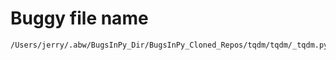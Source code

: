 # Buggy file name

```text
/Users/jerry/.abw/BugsInPy_Dir/BugsInPy_Cloned_Repos/tqdm/tqdm/_tqdm.py
```
